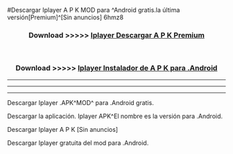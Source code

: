 #Descargar Iplayer  A P K MOD para ^Android gratis.la última versión[Premium]^[Sin anuncios] 6hmz8



<div align="center">
<h3>Download >>>>> <a href="https://es-web.web.app/?es= Iplayer ">Iplayer  Descargar A P K Premium</a></h3><br>

<h3>Download >>>>> <a href="https://es-web.web.app/?es= Iplayer ">Iplayer  Instalador de A P K para .Android</a></h3>
</div>


----------------------------------------------------------

----------------------------------------------------------

----------------------------------------------------------

Descargar Iplayer  .APK^MOD^ para .Android gratis.

Descargar la aplicación. Iplayer  APK^El nombre es la versión para .Android.

Descargar Iplayer  A P K [Sin anuncios]

Descargar Iplayer  gratuita del mod para .Android.